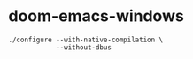 # doom-emacs-windows
```shell
./configure --with-native-compilation \
            --without-dbus
```
